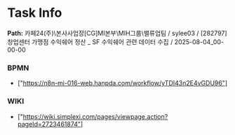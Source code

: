 # Task Info

**Path:** 카페24(주)\본사사업장\[CG]MI본부\MIH그룹\밸류업팀 / sylee03 / [282797] 창업센터 가맹점 수익쉐어 정산 _ SF 수익쉐어 관련 데이터 수집 / 2025-08-04_00-00-00

### BPMN
- ["https://n8n-mi-016-web.hanpda.com/workflow/yTDI43n2E4vGDU96"]

### WIKI
- ["https://wiki.simplexi.com/pages/viewpage.action?pageId=2723461874"]

